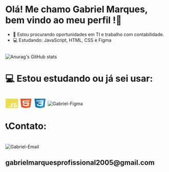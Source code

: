 <h1>Olá! Me chamo Gabriel Marques, bem vindo ao meu perfil !👋</h1>

- 🔭 Estou procurando oportunidades em TI e trabalho com contabilidade.
- 💻 Estudando: JavaScript, HTML, CSS e Figma

##

![Anurag's GitHub stats](https://github-readme-stats.vercel.app/api?username=GabrielMarquesSousa&show_icons=true&theme=highcontrast)
##

<h1> 💻 Estou estudando ou já sei usar:</h1>
<div style="display: inline_block"><br>
  <img align="center" alt="Gabriel-Js" height="30" width="40" src="https://raw.githubusercontent.com/devicons/devicon/master/icons/javascript/javascript-plain.svg">
  <img align="center" alt="Gabriel-HTML" height="30" width="40" src="https://raw.githubusercontent.com/devicons/devicon/master/icons/html5/html5-original.svg">
  <img align="center" alt="Gabriel-CSS" height="30" width="40" src="https://raw.githubusercontent.com/devicons/devicon/master/icons/css3/css3-original.svg">
  <img align="center" alt="Gabriel-Figma" height="30" width="80" src="https://img.shields.io/badge/Figma-F24E1E?style=for-the-badge&logo=figma&logoColor=white">
  <i class="bi bi-bootstrap-fill"></i>
</div>

<h1>📞Contato:</h1>

<div style="display: block"><br>
  <img align="center" alt="Gabriel-Email" height="50" width="100" src="https://img.shields.io/badge/Gmail-D14836?style=for-the-badge&logo=gmail&logoColor=white">
    <h2>gabrielmarquesprofissional2005@gmail.com</h2>
</div>
